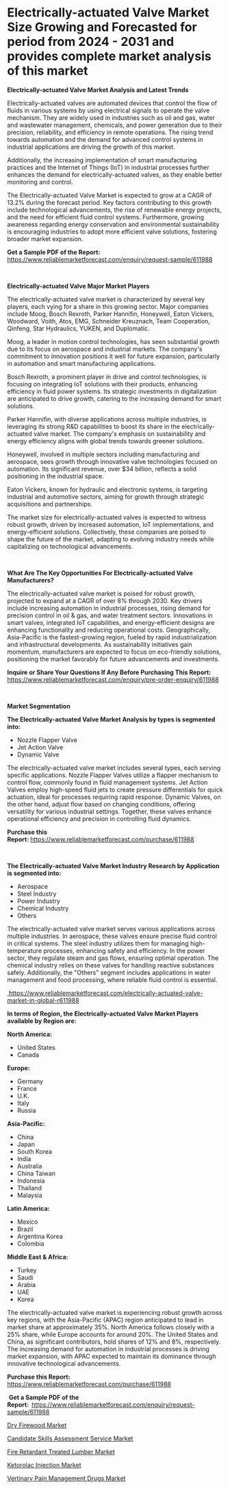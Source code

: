 <p><h1>Electrically-actuated Valve Market Size Growing and Forecasted for period from 2024 - 2031 and provides complete market analysis of this market</h1></p><p><strong>Electrically-actuated Valve Market Analysis and Latest Trends</strong></p>
<p><p>Electrically-actuated valves are automated devices that control the flow of fluids in various systems by using electrical signals to operate the valve mechanism. They are widely used in industries such as oil and gas, water and wastewater management, chemicals, and power generation due to their precision, reliability, and efficiency in remote operations. The rising trend towards automation and the demand for advanced control systems in industrial applications are driving the growth of this market. </p><p>Additionally, the increasing implementation of smart manufacturing practices and the Internet of Things (IoT) in industrial processes further enhances the demand for electrically-actuated valves, as they enable better monitoring and control.</p><p>The Electrically-actuated Valve Market is expected to grow at a CAGR of 13.2% during the forecast period. Key factors contributing to this growth include technological advancements, the rise of renewable energy projects, and the need for efficient fluid control systems. Furthermore, growing awareness regarding energy conservation and environmental sustainability is encouraging industries to adopt more efficient valve solutions, fostering broader market expansion.</p></p>
<p><strong>Get a Sample PDF of the Report:&nbsp;</strong> <a href="https://www.reliablemarketforecast.com/enquiry/request-sample/611988?utm_campaign=1129&utm_medium=2&utm_source=Github&utm_content=ia&utm_term=03102024&utm_id=electrically-actuated-valve">https://www.reliablemarketforecast.com/enquiry/request-sample/611988</a></p>
<p>&nbsp;</p>
<p><strong>Electrically-actuated Valve Major Market Players</strong></p>
<p><p>The electrically-actuated valve market is characterized by several key players, each vying for a share in this growing sector. Major companies include Moog, Bosch Rexroth, Parker Hannifin, Honeywell, Eaton Vickers, Woodward, Voith, Atos, EMG, Schneider Kreuznach, Team Cooperation, Qinfeng, Star Hydraulics, YUKEN, and Duplomatic. </p><p>Moog, a leader in motion control technologies, has seen substantial growth due to its focus on aerospace and industrial markets. The company's commitment to innovation positions it well for future expansion, particularly in automation and smart manufacturing applications.</p><p>Bosch Rexroth, a prominent player in drive and control technologies, is focusing on integrating IoT solutions with their products, enhancing efficiency in fluid power systems. Its strategic investments in digitalization are anticipated to drive growth, catering to the increasing demand for smart solutions.</p><p>Parker Hannifin, with diverse applications across multiple industries, is leveraging its strong R&D capabilities to boost its share in the electrically-actuated valve market. The company's emphasis on sustainability and energy efficiency aligns with global trends towards greener solutions.</p><p>Honeywell, involved in multiple sectors including manufacturing and aerospace, sees growth through innovative valve technologies focused on automation. Its significant revenue, over $34 billion, reflects a solid positioning in the industrial space.</p><p>Eaton Vickers, known for hydraulic and electronic systems, is targeting industrial and automotive sectors, aiming for growth through strategic acquisitions and partnerships.</p><p>The market size for electrically-actuated valves is expected to witness robust growth, driven by increased automation, IoT implementations, and energy-efficient solutions. Collectively, these companies are poised to shape the future of the market, adapting to evolving industry needs while capitalizing on technological advancements.</p></p>
<p>&nbsp;</p>
<p><strong>What Are The Key Opportunities For Electrically-actuated Valve Manufacturers?</strong></p>
<p><p>The electrically-actuated valve market is poised for robust growth, projected to expand at a CAGR of over 8% through 2030. Key drivers include increasing automation in industrial processes, rising demand for precision control in oil & gas, and water treatment sectors. Innovations in smart valves, integrated IoT capabilities, and energy-efficient designs are enhancing functionality and reducing operational costs. Geographically, Asia-Pacific is the fastest-growing region, fueled by rapid industrialization and infrastructural developments. As sustainability initiatives gain momentum, manufacturers are expected to focus on eco-friendly solutions, positioning the market favorably for future advancements and investments.</p></p>
<p><strong>Inquire or Share Your Questions If Any Before Purchasing This Report:</strong> <a href="https://www.reliablemarketforecast.com/enquiry/pre-order-enquiry/611988?utm_campaign=1129&utm_medium=2&utm_source=Github&utm_content=ia&utm_term=03102024&utm_id=electrically-actuated-valve">https://www.reliablemarketforecast.com/enquiry/pre-order-enquiry/611988</a></p>
<p>&nbsp;</p>
<p><strong>Market Segmentation</strong></p>
<p><strong>The Electrically-actuated Valve Market Analysis by types is segmented into:</strong></p>
<p><ul><li>Nozzle Flapper Valve</li><li>Jet Action Valve</li><li>Dynamic Valve</li></ul></p>
<p><p>The electrically-actuated valve market includes several types, each serving specific applications. Nozzle Flapper Valves utilize a flapper mechanism to control flow, commonly found in fluid management systems. Jet Action Valves employ high-speed fluid jets to create pressure differentials for quick actuation, ideal for processes requiring rapid response. Dynamic Valves, on the other hand, adjust flow based on changing conditions, offering versatility for various industrial settings. Together, these valves enhance operational efficiency and precision in controlling fluid dynamics.</p></p>
<p><strong>Purchase this Report:&nbsp;</strong><a href="https://www.reliablemarketforecast.com/purchase/611988?utm_campaign=1129&utm_medium=2&utm_source=Github&utm_content=ia&utm_term=03102024&utm_id=electrically-actuated-valve">https://www.reliablemarketforecast.com/purchase/611988</a></p>
<p>&nbsp;</p>
<p><strong>The Electrically-actuated Valve Market Industry Research by Application is segmented into:</strong></p>
<p><ul><li>Aerospace</li><li>Steel Industry</li><li>Power Industry</li><li>Chemical Industry</li><li>Others</li></ul></p>
<p><p>The electrically-actuated valve market serves various applications across multiple industries. In aerospace, these valves ensure precise fluid control in critical systems. The steel industry utilizes them for managing high-temperature processes, enhancing safety and efficiency. In the power sector, they regulate steam and gas flows, ensuring optimal operation. The chemical industry relies on these valves for handling reactive substances safely. Additionally, the "Others" segment includes applications in water management and food processing, where reliable fluid control is essential.</p></p>
<p><a href="https://www.reliablemarketforecast.com/electrically-actuated-valve-market-in-global-r611988?utm_campaign=1129&utm_medium=2&utm_source=Github&utm_content=ia&utm_term=03102024&utm_id=electrically-actuated-valve">&nbsp;https://www.reliablemarketforecast.com/electrically-actuated-valve-market-in-global-r611988</a></p>
<p><strong>In terms of Region, the Electrically-actuated Valve Market Players available by Region are:</strong></p>
<p>
    <p> <strong> North America: </strong>
        <ul>
            <li>United States</li>
            <li>Canada</li>
        </ul>
        </p> 
    <p> <strong> Europe: </strong>
        <ul>
            <li>Germany</li>
            <li>France</li>
            <li>U.K.</li>
            <li>Italy</li>
            <li>Russia</li>
        </ul>
        </p> 
    <p> <strong> Asia-Pacific: </strong>
        <ul>
            <li>China</li>
            <li>Japan</li>
            <li>South Korea</li>
            <li>India</li>
            <li>Australia</li>
            <li>China Taiwan</li>
            <li>Indonesia</li>
            <li>Thailand</li>
            <li>Malaysia</li>
        </ul>
        </p> 
    <p> <strong> Latin America: </strong>
        <ul>
            <li>Mexico</li>
            <li>Brazil</li>
            <li>Argentina Korea</li>
            <li>Colombia</li>
        </ul>
        </p> 
    <p> <strong> Middle East & Africa: </strong>
        <ul>
            <li>Turkey</li>
            <li>Saudi</li>
            <li>Arabia</li>
            <li>UAE</li>
            <li>Korea</li>
        </ul>
    </p>
    </p>
<p><p>The electrically-actuated valve market is experiencing robust growth across key regions, with the Asia-Pacific (APAC) region anticipated to lead in market share at approximately 35%. North America follows closely with a 25% share, while Europe accounts for around 20%. The United States and China, as significant contributors, hold shares of 12% and 8%, respectively. The increasing demand for automation in industrial processes is driving market expansion, with APAC expected to maintain its dominance through innovative technological advancements.</p></p>
<p><strong>Purchase this Report: </strong><a href="https://www.reliablemarketforecast.com/purchase/611988?utm_campaign=1129&utm_medium=2&utm_source=Github&utm_content=ia&utm_term=03102024&utm_id=electrically-actuated-valve">https://www.reliablemarketforecast.com/purchase/611988</a></p>
<p>&nbsp;<strong>Get a Sample PDF of the Report:&nbsp;&nbsp;</strong><a href="https://www.reliablemarketforecast.com/enquiry/request-sample/611988?utm_campaign=1129&utm_medium=2&utm_source=Github&utm_content=ia&utm_term=03102024&utm_id=electrically-actuated-valve">https://www.reliablemarketforecast.com/enquiry/request-sample/611988</a></p>
<p><strong></strong></p>
<p><p><a href="https://github.com/denzelze5o/Market-Research-Report-List-1/blob/main/dry-firewood-market.md?utm_campaign=1129&utm_medium=2&utm_source=Github&utm_content=ia&utm_term=03102024&utm_id=electrically-actuated-valve">Dry Firewood Market</a></p><p><a href="https://issuu.com/reportprime-2/docs/candidate-skills-assessment-service_0d60804e8f49f6?utm_campaign=1129&utm_medium=2&utm_source=Github&utm_content=ia&utm_term=03102024&utm_id=electrically-actuated-valve">Candidate Skills Assessment Service Market</a></p><p><a href="https://github.com/SidorelaGurakuqi596/Market-Research-Report-List-1/blob/main/fire-retardant-treated-lumber-market.md?utm_campaign=1129&utm_medium=2&utm_source=Github&utm_content=ia&utm_term=03102024&utm_id=electrically-actuated-valve">Fire Retardant Treated Lumber Market</a></p><p><a href="https://www.linkedin.com/pulse/navigating-global-ketorolac-injection-market-landscape-trends-iofsc?utm_campaign=1129&utm_medium=2&utm_source=Github&utm_content=ia&utm_term=03102024&utm_id=electrically-actuated-valve">Ketorolac Injection Market</a></p><p><a href="https://issuu.com/reportprime-2/docs/vertinary-pain-management-drugs-mar_c24cbbdae0c8d8?utm_campaign=1129&utm_medium=2&utm_source=Github&utm_content=ia&utm_term=03102024&utm_id=electrically-actuated-valve">Vertinary Pain Management Drugs Market</a></p></p>